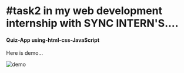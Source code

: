 # #task2 in my web development internship with SYNC INTERN'S....

#### Quiz-App using-html-css-JavaScript<br>

Here is demo... 


![demo](demo.gif)
